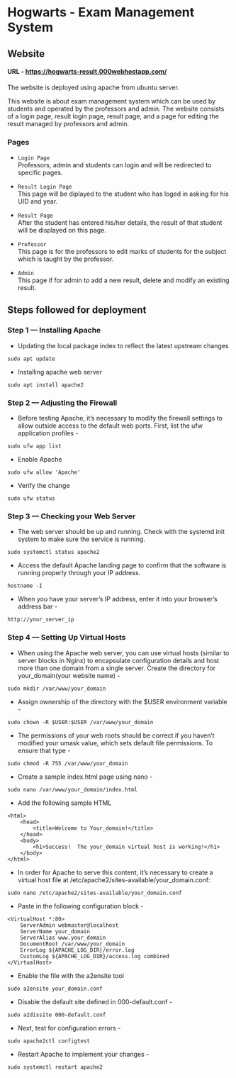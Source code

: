 # Hogwarts - Exam Management System

## Website
#### URL - https://hogwarts-result.000webhostapp.com/
The website is deployed using apache from ubuntu server.

This website is about exam management system which can be used by students and operated by the professors and admin.
The website consists of a login page, result login page, result page, and a page for editing the result managed by professors and admin.

### Pages
* `Login Page`  
Professors, admin and students can login and will be redirected to specific pages.

* `Result Login Page`   
This page will be diplayed to the student who has loged in asking for his UID and year.

* `Result Page`   
After the student has entered his/her details, the result of that student will be displayed on this page.

* `Professor`   
This page is for the professors to edit marks of students for the subject which is taught by the professor.

* `Admin`  
This page if for admin to add a new result, delete and modify an existing result.

## Steps followed for deployment

### Step 1 — Installing Apache
* Updating the local package index to reflect the latest upstream changes
```
sudo apt update
```

* Installing apache web server
```
sudo apt install apache2
```

### Step 2 — Adjusting the Firewall
* Before testing Apache, it’s necessary to modify the firewall settings to allow outside access to the default web ports. First, list the ufw application profiles -
```
sudo ufw app list
```

* Enable Apache
```
sudo ufw allow 'Apache'
```

* Verify the change
```
sudo ufw status
```

### Step 3 — Checking your Web Server
* The web server should be up and running.
Check with the systemd init system to make sure the service is running.
```
sudo systemctl status apache2
```

* Access the default Apache landing page to confirm that the software is running properly through your IP address.
```
hostname -I
```

* When you have your server’s IP address, enter it into your browser’s address bar -
```
http://your_server_ip
```

### Step 4 — Setting Up Virtual Hosts
* When using the Apache web server, you can use virtual hosts (similar to server blocks in Nginx) to encapsulate configuration details and host more than one domain from a single server. 
Create the directory for your_domain(your website name) -
```
sudo mkdir /var/www/your_domain
```

* Assign ownership of the directory with the $USER environment variable -
```
sudo chown -R $USER:$USER /var/www/your_domain
```

* The permissions of your web roots should be correct if you haven’t modified your umask value, which sets default file permissions. To ensure that type - 
```
sudo chmod -R 755 /var/www/your_domain
```

* Create a sample index.html page using nano - 
```
sudo nano /var/www/your_domain/index.html
```

* Add the following sample HTML
```
<html>
    <head>
        <title>Welcome to Your_domain!</title>
    </head>
    <body>
        <h1>Success!  The your_domain virtual host is working!</h1>
    </body>
</html>
```

* In order for Apache to serve this content, it’s necessary to create a virtual host file at /etc/apache2/sites-available/your_domain.conf:
```
sudo nano /etc/apache2/sites-available/your_domain.conf
```

* Paste in the following configuration block -
```
<VirtualHost *:80>
    ServerAdmin webmaster@localhost
    ServerName your_domain
    ServerAlias www.your_domain
    DocumentRoot /var/www/your_domain
    ErrorLog ${APACHE_LOG_DIR}/error.log
    CustomLog ${APACHE_LOG_DIR}/access.log combined
</VirtualHost>
```

* Enable the file with the a2ensite tool
```
sudo a2ensite your_domain.conf
```

* Disable the default site defined in 000-default.conf -
```
sudo a2dissite 000-default.conf
```

* Next, test for configuration errors -
```
sudo apache2ctl configtest
```

* Restart Apache to implement your changes - 
```
sudo systemctl restart apache2
```

